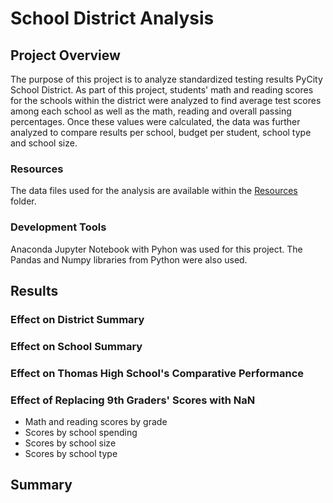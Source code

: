 # School District Analysis
## Project Overview
The purpose of this project is to analyze standardized testing results PyCity School District. As part of this project, students' math and reading scores for the schools within the district were analyzed to find average test scores among each school as well as the math, reading and overall passing percentages. Once these values were calculated, the data was further analyzed to compare results per school, budget per student, school type and school size. 

### Resources
The data files used for the analysis are available within the [Resources](https://github.com/LacyS6198/School_District_Analysis/tree/main/Resources) folder.

### Development Tools
Anaconda Jupyter Notebook with Pyhon was used for this project. The Pandas and Numpy libraries from Python were also used.

## Results

### Effect on District Summary

### Effect on School Summary

### Effect on Thomas High School's Comparative Performance

### Effect of Replacing 9th Graders' Scores with NaN
- Math and reading scores by grade
- Scores by school spending
- Scores by school size
- Scores by school type

## Summary
